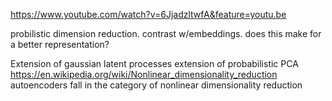 https://www.youtube.com/watch?v=6JjadzltwfA&feature=youtu.be

probilistic dimension reduction. contrast w/embeddings.
does this make for a better representation? 

Extension of gaussian latent processes
extension of probabilistic PCA
https://en.wikipedia.org/wiki/Nonlinear_dimensionality_reduction
autoencoders fall in the category of nonlinear dimensionality reduction

